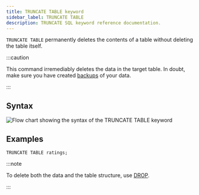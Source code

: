 ```yaml
---
title: TRUNCATE TABLE keyword
sidebar_label: TRUNCATE TABLE
description: TRUNCATE SQL keyword reference documentation.
---
```


`TRUNCATE TABLE` permanently deletes the contents of a table without
deleting the table itself.

:::caution

This command irremediably deletes the data in the target table. In doubt, make
sure you have created [backups](/docs/reference/sql/backup) of your data.

:::

## Syntax

![Flow chart showing the syntax of the TRUNCATE TABLE keyword](/img/docs/diagrams/truncate-table.svg)

## Examples

```questdb-sql
TRUNCATE TABLE ratings;
```

:::note

To delete both the data and the table structure, use
[DROP](/docs/reference/sql/drop).

:::
